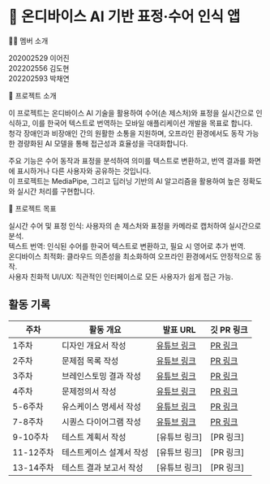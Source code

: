 # 🚀 온디바이스 AI 기반 표정·수어 인식 앱
🧑‍💻 멤버 소개

202002529 이어진  
202202556 김도현  
202202593 박채연

📌 프로젝트 소개

이 프로젝트는 온디바이스 AI 기술을 활용하여 수어(손 제스처)와 표정을 실시간으로 인식하고, 이를 한국어 텍스트로 번역하는 모바일 애플리케이션 개발을 목표로 합니다.  
청각 장애인과 비장애인 간의 원활한 소통을 지원하며, 오프라인 환경에서도 동작 가능한 경량화된 AI 모델을 통해 접근성과 효율성을 극대화합니다.

주요 기능은 수어 동작과 표정을 분석하여 의미를 텍스트로 변환하고, 번역 결과를 화면에 표시하거나 다른 사용자와 공유하는 것입니다.  
이 프로젝트는 MediaPipe, 그리고 딥러닝 기반의 AI 알고리즘을 활용하여 높은 정확도와 실시간 처리를 구현합니다.

🎯 프로젝트 목표

실시간 수어 및 표정 인식: 사용자의 손 제스처와 표정을 카메라로 캡처하여 실시간으로 분석.  
텍스트 번역: 인식된 수어를 한국어 텍스트로 변환하고, 필요 시 영어로 추가 번역.  
온디바이스 최적화: 클라우드 의존성을 최소화하여 오프라인 환경에서도 안정적으로 동작.  
사용자 친화적 UI/UX: 직관적인 인터페이스로 모든 사용자가 쉽게 접근 가능.  

## 활동 기록  

| 주차  | 활동 개요               | 발표 URL | 깃 PR 링크 |
|------|----------------------|---------|------------------|
| 1주차 | 디자인 개요서 작성 | [유튜브 링크](https://youtu.be/k6VoF2thGbg) | [PR 링크](https://github.com/CD03-01/mobile-ai-service/pull/1) |
| 2주차 | 문제점 목록 작성 | [유튜브 링크](https://youtu.be/iseAybqoh64) | [PR 링크](https://github.com/CD03-01/mobile-ai-service/pull/2) |
| 3주차 | 브레인스토밍 결과 작성 | [유튜브 링크](https://youtu.be/8QuSFgxh-No) | [PR 링크](https://github.com/CD03-01/mobile-ai-service/pull/4) |
| 4주차 | 문제정의서 작성 | [유튜브 링크](https://www.youtube.com/watch?v=qooUvmYUQIk) | [PR 링크](https://github.com/CD03-01/mobile-ai-service/pull/6) |
| 5-6주차 | 유스케이스 명세서 작성 | [유튜브 링크](https://www.youtube.com/watch?v=jPpd5OYzP-Q) | [PR 링크](https://github.com/CD03-01/mobile-ai-service/pull/7) |
| 7-8주차 | 시퀀스 다이어그램 작성 | [유튜브 링크](https://www.youtube.com/watch?v=7SPE0kdX9PE) | [PR 링크](https://github.com/CD03-01/mobile-ai-service/pull/8) |
| 9-10주차 | 테스트 계획서 작성 | [유튜브 링크] | [PR 링크] |
| 11-12주차 | 테스트케이스 설계서 작성 | [유튜브 링크] | [PR 링크] |
| 13-14주차 | 테스트 결과 보고서 작성 | [유튜브 링크] | [PR 링크] |
